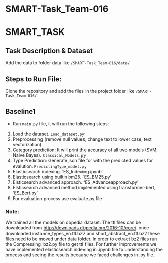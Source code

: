 # SMART-Task_Team-016

# SMART_TASK

## Task Description & Dataset 
Add the data to folder data like `/SMART-Task_Team-016/data/`

## Steps to Run File:
Clone the repository and add the files in the project folder like `/SMART-Task_Team-016/`

## Baseline1
- Run `main.py` file, it will run the following steps:
1. Load the dataset.  `Load_dataset.py`
2. Preprocessing (remove null values, change text to lower case, text vectorization)
3. Category prediction: It will print the accuracy of all two models (SVM, Naive Bayes).  `Classical_Models.py`
4. Type Prediction: Generate json file for with the predicted values  for evalution.    `PredictingType_model.py`
5. Elasticsearch indexing.  ‘ES_Indexing.ipynb’
6. Elasticsearch using builtin bm25. ‘ES_BM25.py’
7. Elsticsearch advanced approach. ‘ES_Advanceapproach.py’
8. Elsticsearch advanced method implemented using transformer-bert, ‘ES_Bert.py’
9. For evaluation process use evaluate.py file


### Note:
We trained all the models on dbpedia dataset. The ttl files can be downloaded from http://downloads.dbpedia.org/2016-10/core/. once downloaded instance_types_en.ttl.bz2 and short_abstract_en.ttl.bz2 these files need to be moved under data folder. In order to extract bz2 files run the Compressing_bz2.py file to get ttl files. For further improvements we have implemented elasticsearch indexing in .ipynb file to understanding the process and seeing the results because we faced challenges in .py file.
